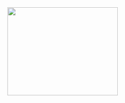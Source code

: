 

<img align="left" width="250" height="200" src="https://png2.kisspng.com/sh/f6645bda7a2cac5ec33963cf66d955f4/L0KzQYm3VsEzN6psjZH0aYP2gLBuTf5wbJYyguU2anH5ccTqkvlxfF54feRBZYKwg7rrhb10a6NuiOZybnewdrF1lL1vd5VqRdx8LUXlQoG6WcY5a2kASao7LkizSYaBV8QzOWY3UKo8OEWzRIm5UcUveJ9s/kisspng-node-js-javascript-server-side-scripting-font-node-js-5b203968c89182.8095874215288385048215.png">

